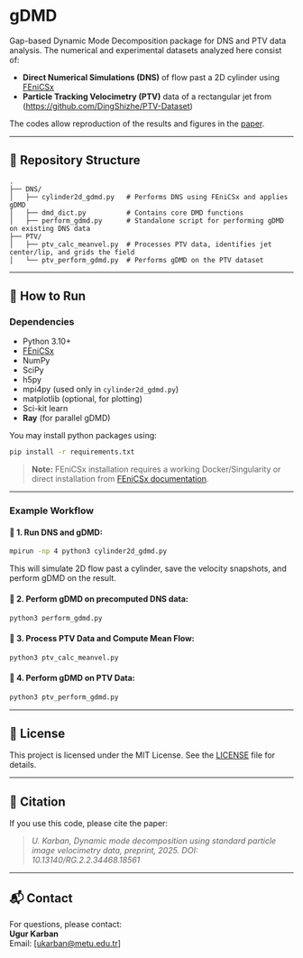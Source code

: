 # gDMD
Gap-based Dynamic Mode Decomposition package for DNS and PTV data analysis. The numerical and experimental datasets analyzed here consist of:

- **Direct Numerical Simulations (DNS)** of flow past a 2D cylinder using [FEniCSx](https://jsdokken.com/dolfinx-tutorial/chapter2/ns_code2.html)
- **Particle Tracking Velocimetry (PTV)** data of a rectangular jet from (https://github.com/DingShizhe/PTV-Dataset)

The codes allow reproduction of the results and figures in the [paper](http://dx.doi.org/10.13140/RG.2.2.34468.18561).

---

## 📁 Repository Structure

```
.
├── DNS/
│   ├── cylinder2d_gdmd.py   # Performs DNS using FEniCSx and applies gDMD
│   ├── dmd_dict.py          # Contains core DMD functions
│   ├── perform_gdmd.py      # Standalone script for performing gDMD on existing DNS data
├── PTV/
│   ├── ptv_calc_meanvel.py  # Processes PTV data, identifies jet center/lip, and grids the field
│   └── ptv_perform_gdmd.py  # Performs gDMD on the PTV dataset
```

---

## 🚀 How to Run

### Dependencies

- Python 3.10+
- [FEniCSx](https://docs.fenicsproject.org/)
- NumPy
- SciPy
- h5py
- mpi4py (used only in `cylinder2d_gdmd.py`)
- matplotlib (optional, for plotting)
- Sci-kit learn
- **Ray** (for parallel gDMD)

You may install python packages using:

```bash
pip install -r requirements.txt
```

> **Note:** FEniCSx installation requires a working Docker/Singularity or direct installation from [FEniCSx documentation](https://docs.fenicsproject.org/).

---

### Example Workflow

#### 🔷 1. Run DNS and gDMD:
```bash
mpirun -np 4 python3 cylinder2d_gdmd.py
```

This will simulate 2D flow past a cylinder, save the velocity snapshots, and perform gDMD on the result.

#### 🔷 2. Perform gDMD on precomputed DNS data:
```bash
python3 perform_gdmd.py
```

#### 🔷 3. Process PTV Data and Compute Mean Flow:
```bash
python3 ptv_calc_meanvel.py
```

#### 🔷 4. Perform gDMD on PTV Data:
```bash
python3 ptv_perform_gdmd.py
```

---

## 📄 License

This project is licensed under the MIT License. See the [LICENSE](LICENSE) file for details.

---

## 🔗 Citation

If you use this code, please cite the paper:

> *U. Karban, Dynamic mode decomposition using standard particle image velocimetry data, preprint, 2025. DOI: 10.13140/RG.2.2.34468.18561*

---

## 📬 Contact

For questions, please contact:  
**Ugur Karban**  
Email: [ukarban@metu.edu.tr]

